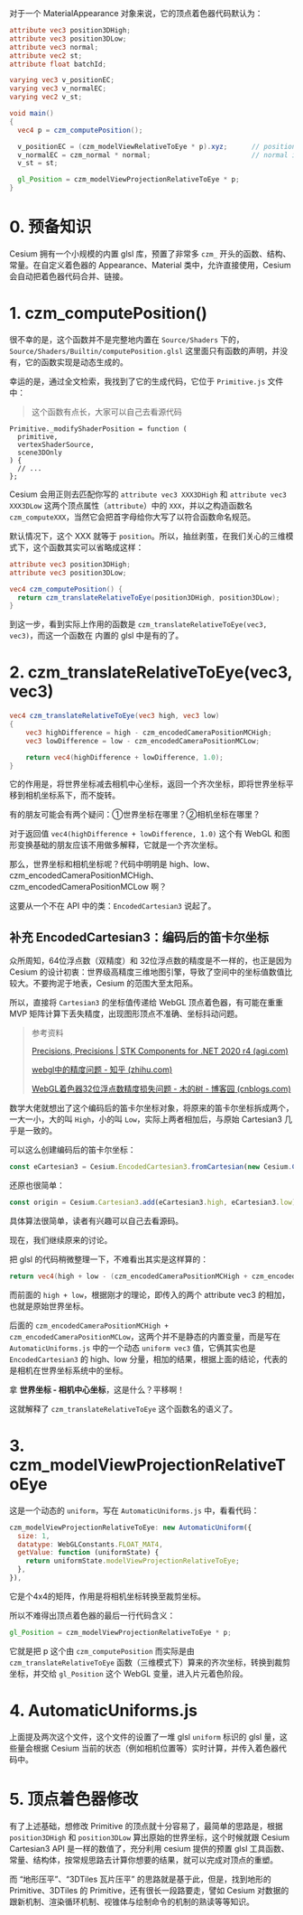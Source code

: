 对于一个 MaterialAppearance 对象来说，它的顶点着色器代码默认为：

``` glsl
attribute vec3 position3DHigh;
attribute vec3 position3DLow;
attribute vec3 normal;
attribute vec2 st;
attribute float batchId;

varying vec3 v_positionEC;
varying vec3 v_normalEC;
varying vec2 v_st;

void main()
{
  vec4 p = czm_computePosition();

  v_positionEC = (czm_modelViewRelativeToEye * p).xyz;      // position in eye coordinates
  v_normalEC = czm_normal * normal;                         // normal in eye coordinates
  v_st = st;

  gl_Position = czm_modelViewProjectionRelativeToEye * p;
}
```

# 0. 预备知识

Cesium 拥有一个小规模的内置 glsl 库，预置了非常多 `czm_` 开头的函数、结构、常量。在自定义着色器的 Appearance、Material 类中，允许直接使用，Cesium 会自动把着色器代码合并、链接。

# 1. czm_computePosition()

很不幸的是，这个函数并不是完整地内置在 `Source/Shaders` 下的，`Source/Shaders/Builtin/computePosition.glsl` 这里面只有函数的声明，并没有，它的函数实现是动态生成的。

幸运的是，通过全文检索，我找到了它的生成代码，它位于 `Primitive.js` 文件中：

> 这个函数有点长，大家可以自己去看源代码

``` JS
Primitive._modifyShaderPosition = function (
  primitive,
  vertexShaderSource,
  scene3DOnly
) {
  // ...
};
```

Cesium 会用正则去匹配你写的 `attribute vec3 XXX3DHigh` 和 `attribute vec3 XXX3DLow` 这两个顶点属性（`attribute`）中的 `XXX`，并以之构造函数名 `czm_computeXXX`，当然它会把首字母给你大写了以符合函数命名规范。

默认情况下，这个 XXX 就等于 `position`。所以，抽丝剥茧，在我们关心的三维模式下，这个函数其实可以省略成这样：

``` GLSL
attribute vec3 position3DHigh;
attribute vec3 position3DLow;

vec4 czm_computePosition() {
  return czm_translateRelativeToEye(position3DHigh, position3DLow);
}
```

到这一步，看到实际上作用的函数是 `czm_translateRelativeToEye(vec3, vec3)`，而这一个函数在 内置的 glsl 中是有的了。

# 2. czm_translateRelativeToEye(vec3, vec3)

``` GLSL
vec4 czm_translateRelativeToEye(vec3 high, vec3 low)
{
    vec3 highDifference = high - czm_encodedCameraPositionMCHigh;
    vec3 lowDifference = low - czm_encodedCameraPositionMCLow;

    return vec4(highDifference + lowDifference, 1.0);
}
```

它的作用是，将世界坐标减去相机中心坐标，返回一个齐次坐标，即将世界坐标平移到相机坐标系下，而不旋转。

有的朋友可能会有两个疑问：①世界坐标在哪里？②相机坐标在哪里？

对于返回值 `vec4(highDifference + lowDifference, 1.0)` 这个有 WebGL 和图形变换基础的朋友应该不用做多解释，它就是一个齐次坐标。

那么，世界坐标和相机坐标呢？代码中明明是 high、low、czm_encodedCameraPositionMCHigh、czm_encodedCameraPositionMCLow 啊？

这要从一个不在 API 中的类：`EncodedCartesian3` 说起了。

## 补充 EncodedCartesian3：编码后的笛卡尔坐标

众所周知，64位浮点数（双精度）和 32位浮点数的精度是不一样的，也正是因为 Cesium 的设计初衷：世界级高精度三维地图引擎，导致了空间中的坐标值数值比较大。不要拘泥于地表，Cesium 的范围大至太阳系。

所以，直接将 `Cartesian3` 的坐标值传递给 WebGL 顶点着色器，有可能在重重 MVP 矩阵计算下丢失精度，出现图形顶点不准确、坐标抖动问题。

> 参考资料
>
> [Precisions, Precisions | STK Components for .NET 2020 r4 (agi.com)](https://help.agi.com/AGIComponents/html/BlogPrecisionsPrecisions.htm)
>
> [webgl中的精度问题 - 知乎 (zhihu.com)](https://zhuanlan.zhihu.com/p/141970923)
>
> [WebGL着色器32位浮点数精度损失问题 - 木的树 - 博客园 (cnblogs.com)](https://www.cnblogs.com/dojo-lzz/p/11250327.html)

数学大佬就想出了这个编码后的笛卡尔坐标对象，将原来的笛卡尔坐标拆成两个，一大一小，大的叫 `High`，小的叫 `Low`，实际上两者相加后，与原始 Cartesian3 几乎是一致的。

可以这么创建编码后的笛卡尔坐标：

``` js
const eCartesian3 = Cesium.EncodedCartesian3.fromCartesian(new Cesium.Cartesian3(-2644963.9889313546, 5763731.142118295, 2199400.7089496767))
```

还原也很简单：

``` js
const origin = Cesium.Cartesian3.add(eCartesian3.high, eCartesian3.low)
```

具体算法很简单，读者有兴趣可以自己去看源码。

现在，我们继续原来的讨论。

把 glsl 的代码稍微整理一下，不难看出其实是这样算的：

``` glsl
return vec4(high + low - (czm_encodedCameraPositionMCHigh + czm_encodedCameraPositionMCLow), 1.0);
```

而前面的 `high + low`，根据刚才的理论，即传入的两个 attribute vec3 的相加，也就是原始世界坐标。

后面的 `czm_encodedCameraPositionMCHigh + czm_encodedCameraPositionMCLow`，这两个并不是静态的内置变量，而是写在 `AutomaticUniforms.js` 中的一个动态 `uniform vec3` 值，它俩其实也是 `EncodedCartesian3` 的 high、low 分量，相加的结果，根据上面的结论，代表的是相机在世界坐标系统中的坐标。

拿 **世界坐标 - 相机中心坐标**，这是什么？平移啊！

这就解释了 `czm_translateRelativeToEye` 这个函数名的语义了。

# 3. czm_modelViewProjectionRelativeToEye

这是一个动态的 `uniform`，写在 `AutomaticUniforms.js` 中，看看代码：

``` js
czm_modelViewProjectionRelativeToEye: new AutomaticUniform({
  size: 1,
  datatype: WebGLConstants.FLOAT_MAT4,
  getValue: function (uniformState) {
    return uniformState.modelViewProjectionRelativeToEye;
  },
}),
```

它是个4x4的矩阵，作用是将相机坐标转换至裁剪坐标。

所以不难得出顶点着色器的最后一行代码含义：

``` glsl
gl_Position = czm_modelViewProjectionRelativeToEye * p;
```

它就是把 p 这个由 `czm_computePosition` 而实际是由 `czm_translateRelativeToEye` 函数（三维模式下）算来的齐次坐标，转换到裁剪坐标，并交给 `gl_Position` 这个 WebGL 变量，进入片元着色阶段。

# 4. AutomaticUniforms.js

上面提及两次这个文件，这个文件的设置了一堆 glsl `uniform` 标识的 glsl 量，这些量会根据 Cesium 当前的状态（例如相机位置等）实时计算，并传入着色器代码中。

# 5. 顶点着色器修改

有了上述基础，想修改 Primitive 的顶点就十分容易了，最简单的思路是，根据 `position3DHigh` 和 `position3DLow` 算出原始的世界坐标，这个时候就跟 Cesium Cartesian3 API 是一样的数值了，充分利用 cesium 提供的预置 glsl 工具函数、常量、结构体，按常规思路去计算你想要的结果，就可以完成对顶点的重塑。

而 “地形压平”、“3DTiles 瓦片压平” 的思路就是基于此，但是，找到地形的 Primitive、3DTiles 的 Primitive，还有很长一段路要走，譬如 Cesium 对数据的跟新机制、渲染循环机制、视锥体与绘制命令的机制的熟读等等知识。